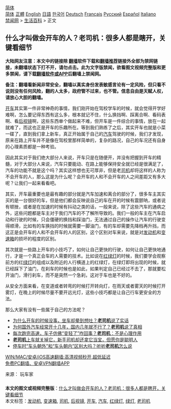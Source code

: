  <!-- 面包屑导航 --> <div class="breadcrumb"><!-- GTranslate: https://gtranslate.io/ -->  <div class="switcher notranslate">  <div class="selected">  <a href="#" onclick="return false;"> 简体</a>  </div>  <div class="option">  <a href="https://www.bannedbook.org" onclick="doGTranslate('zh-CN|zh-CN');jQuery('div.switcher div.selected a').html(jQuery(this).html());return false;" title="简体中文" class="nturl selected"> 简体</a>  <a href="https://www.bannedbook.org/zh-tw/" onclick="doGTranslate('zh-CN|zh-TW');jQuery('div.switcher div.selected a').html(jQuery(this).html());return false;" title="繁體中文" class="nturl"> 正體</a>  <a href="https://www.bannedbook.org/en/" onclick="doGTranslate('zh-CN|en');jQuery('div.switcher div.selected a').html(jQuery(this).html());return false;" title="English" class="nturl"> English</a>  <a href="https://www.bannedbook.org/ja/" onclick="doGTranslate('zh-CN|ja');jQuery('div.switcher div.selected a').html(jQuery(this).html());return false;" title="日本語" class="nturl"> 日語</a>  <a href="https://www.bannedbook.org/ko/" onclick="doGTranslate('zh-CN|ko');jQuery('div.switcher div.selected a').html(jQuery(this).html());return false;" title="한국어" class="nturl"> 한국어</a>  <a href="https://www.bannedbook.org/de/" onclick="doGTranslate('zh-CN|de');jQuery('div.switcher div.selected a').html(jQuery(this).html());return false;" title="Deutsch" class="nturl"> Deutsch</a>  <a href="https://www.bannedbook.org/fr/" onclick="doGTranslate('zh-CN|fr');jQuery('div.switcher div.selected a').html(jQuery(this).html());return false;" title="Français" class="nturl"> Français</a>  <a href="https://www.bannedbook.org/ru/" onclick="doGTranslate('zh-CN|ru');jQuery('div.switcher div.selected a').html(jQuery(this).html());return false;" title="Русский" class="nturl"> Русский</a>  <a href="https://www.bannedbook.org/es/" onclick="doGTranslate('zh-CN|es');jQuery('div.switcher div.selected a').html(jQuery(this).html());return false;" title="Español" class="nturl"> Español</a>  <a href="https://www.bannedbook.org/it/" onclick="doGTranslate('zh-CN|it');jQuery('div.switcher div.selected a').html(jQuery(this).html());return false;" title="Italiano" class="nturl"> Italiano</a>  </div>  </div>      <div class='breadcrumb-sub'><!-- Breadcrumb NavXT 6.3.0 --> <a href="https://www.bannedbook.org/" class="home">禁闻网</a> &gt; <a href="https://www.bannedbook.org/bnews/lifebaike/" class="category">生活百科</a> &gt; 正文</div></div><h2>什么才叫做会开车的人？老司机：很多人都是瞎开，关键看细节</h2> <p class="notice"><b>大陆网友注意：本文中的链接除 <a href="https://github.com/bannedbook/fanqiang" >翻墙</a>软件下载和<a href="https://github.com/killgcd/justmysocks/blob/master/README.md">翻墙推荐</a>链接外全部为禁网链接，未翻墙状态下打不开，请勿点击。此为文字版禁闻，欲看图文视频完整版和更多禁闻，请下载<a href="https://github.com/bannedbook/fanqiang">翻墙软件或APP</a>后翻墙上禁闻网。</p><p>备注：翻墙看新闻非常安全，翻墙以真实身份发表敏感言论有一定风险，但只看不说则没有任何风险，翻的人太多，政府管不过来，也不管。信息自由是天赋人权，请放心大胆的翻墙。</b></p>  <div class="entry"> <p><a href="https://www.bannedbook.org/bnews/tag/%E5%BC%80%E8%BD%A6/" class="st_tag internal_tag" rel="tag" title="标签 开车 下的日志">开车</a>其实第一件非常神奇的事情，我们刚开始在驾校学车的时候，就会觉得开学好难啊，怎么要记得东西有这么多，根本就记不住，什么换挡啊、踩离合啊、看码表啊、看<a href="https://www.bannedbook.org/bnews/tag/%E5%90%8E%E8%A7%86%E9%95%9C/" class="st_tag internal_tag" rel="tag" title="标签 后视镜 下的日志">后视镜</a>啊，这些东西单个做起来不难，但开车是一件综合的事情，放在一起就难了，而这也正是开车的乐趣所在。等到我们熟练了之后，其实开车也就是小菜一碟了，直到我们拿上新车，真正开始属于自己的<a href="https://www.bannedbook.org/bnews/tag/%e6%b1%bd%e8%bd%a6/" class="st_tag internal_tag" rel="tag" title="标签 汽车 下的日志">汽车</a>驾驶的时候，我们才发现，原来在路上开车并不是像在驾校里那样简单的，复杂的路况，自己的车况还有自身的心理素质都是一种考验。</p> <p>因此其实对于我们绝大部分人来说，开车只是在随便开，并没有把握到开车的精髓，对于大部分人来说，汽车只要能动、在路上能够保持安全就已经是很满足了，汽车的功能不就是这个吗？其实这样想也无可厚非，但是老<a href="https://www.bannedbook.org/bnews/tag/%e5%8f%b8%e6%9c%ba/" class="st_tag internal_tag" rel="tag" title="标签 司机 下的日志">司机</a>却将这样的人称为不会开车的人，那么这是为什么呢？会开车的人和不会开车的人之间差距又有多大呢？让我们一起来看看吧。</p>  <p>其实，开车最重要也是最有趣的部分就是汽车加速和离合的部分了，很多车主其实买的是一台很好的车，但是他们都会反映说自己的车在开的时候有震颤呐，或者说有顿挫，或者是在加速的时候有抖动之类的话，一般来说，除了这些汽车的通病之外，这些问题都是车主对于我们汽车的不了解所导致的。我们一般的车主在汽车启动和行驶的时候，只会僵硬的换挡和踩油门，无法通过自己的操作让汽车的行驶变得顺滑，比如有的车换挡的时候就需要一脚油门，有的车却需要先降档再升挡，而这正是会开车的人和不会开车的人的区别，这个区别对车来说，就是对<a href="https://www.bannedbook.org/bnews/tag/%e5%8f%91%e5%8a%a8%e6%9c%ba/" class="st_tag internal_tag" rel="tag" title="标签 发动机 下的日志">发动机</a>和<a href="https://www.bannedbook.org/bnews/tag/%E5%8F%98%E9%80%9F%E7%AE%B1/" class="st_tag internal_tag" rel="tag" title="标签 变速箱 下的日志">变速箱</a>的损坏的程度的区别。</p> <p>其次就是一些路上开车的小技巧了，如何让自己更快的行驶，如何让自己更快地通行，才是一个真正会车的人需要的技术。比如说在<a href="https://www.bannedbook.org/bnews/tag/%e7%ba%a2%e7%bb%bf%e7%81%af/" class="st_tag internal_tag" rel="tag" title="标签 红绿灯 下的日志">红绿灯</a>的时候，我们要学会观察前方的红<a href="https://www.bannedbook.org/bnews/tag/%E7%BB%BF%E7%81%AF/" class="st_tag internal_tag" rel="tag" title="标签 绿灯 下的日志">绿灯</a>的组成以及附近的人行横道上的红绿灯，在绿灯即将出现的时候，就已经踩下了油门，在刹车的时候也是如此，如果判定自己已经过不去了，那就要松开油门，滑行刹车，而不是突然一个急刹，这对于车也是不好的。</p>  <p>从安全方面来看，在变道或者转弯的时候打开转向灯，在雨天或者雾天的时候打开雾灯，在晚上的时候尽量不要开远光灯，这些小技巧都是让自己行车更安全的方法。</p> <p>那么大家有没有一些属于自己的方法呢？</p>  <ul class='op-related-articles' title='相关阅读'> <li><a href='https://www.bannedbook.org/bnews/lifebaike/20210710/1584207.html' target='_blank'>为什么开车的时候没事，坐车却晕到想吐？<b>老司机</b>说了实话</a></li> <li><a href='https://www.bannedbook.org/bnews/lifebaike/20210709/1583511.html' target='_blank'>为何国外汽车经常开十几年，国内几年就不行了？<b>老司机</b>说了真相</a></li> <li><a href='https://www.bannedbook.org/bnews/lifebaike/20210706/1581230.html' target='_blank'>每次跑完高速，车子仿佛“变轻了”咋回事？<b>老司机</b>：不是心理作用</a></li> <li><a href='https://www.bannedbook.org/bnews/lifebaike/20210704/1580078.html' target='_blank'><b>老司机</b>上车就关掉它，新手司机却还拿它当宝，但愿你是聪明人</a></li> <li><a href='https://www.bannedbook.org/bnews/lifebaike/20210701/1578029.html' target='_blank'>停车时“车头朝外”和“车头朝内”区别大吗？听听<b>老司机</b>怎么说</a></li> </ul> <p class="texttj"> <a href="https://github.com/bannedbook/fanqiang/wiki/V2ray%E6%9C%BA%E5%9C%BA" target="_blank">WIN/MAC/安卓/iOS高速翻墙:高清视频秒开,超低延迟</a><br/> <a href="https://github.com/bannedbook/fanqiang/wiki/%E7%A6%81%E9%97%BB%E7%BD%91%E5%AE%89%E5%8D%93%E7%BF%BB%E5%A2%99%E6%96%B0%E9%97%BBAPP" target="_blank">免费PC翻墙、安卓VPN翻墙APP</a></p><p> 来源： 玩车家 </p> <a name='sharetosocial'></a>  <div style="margin-bottom:5px;padding-bottom:5px;clear:both"> <div id="archive-pix-1" class="banner-ads"> <!-- AuctionX Display platform tag START --> <div id="26318x728x90x621x_ADSLOT2" clicktrack="%%CLICK_URL_ESC%%"></div> <!-- AuctionX Display platform tag END --> </div> <div id="archive-pix-2" class="banner-ads"> <!-- AuctionX Display platform tag START --> <div id="26315x300x250x621x_ADSLOT2" clicktrack="%%CLICK_URL_ESC%%"></div> <!-- AuctionX Display platform tag END --> </div> </div>    <div id="archive-pix-1" class="banner-ads"> <!-- AuctionX Display platform tag START --> <div id="26318x728x90x621x_ADSLOT3" clicktrack="%%CLICK_URL_ESC%%"></div> <!-- AuctionX Display platform tag END --> </div> <div><b>本文的图文或视频完整版</b>：<a href='https://www.bannedbook.org/bnews/lifebaike/20210716/1588027.html'>什么才叫做会开车的人？老司机：很多人都是瞎开，关键看细节</a></div>  </div><!--END ENTRY--> <div class="postfooter"> <div>本文标签：<a href="https://www.bannedbook.org/bnews/tag/%e5%8f%91%e5%8a%a8%e6%9c%ba/" rel="tag">发动机</a>, <a href="https://www.bannedbook.org/bnews/tag/%E5%8F%98%E9%80%9F%E7%AE%B1/" rel="tag">变速箱</a>, <a href="https://www.bannedbook.org/bnews/tag/%e5%8f%b8%e6%9c%ba/" rel="tag">司机</a>, <a href="https://www.bannedbook.org/bnews/tag/%E5%90%8E%E8%A7%86%E9%95%9C/" rel="tag">后视镜</a>, <a href="https://www.bannedbook.org/bnews/tag/%E5%BC%80%E8%BD%A6/" rel="tag">开车</a>, <a href="https://www.bannedbook.org/bnews/tag/%e6%b1%bd%e8%bd%a6/" rel="tag">汽车</a>, <a href="https://www.bannedbook.org/bnews/tag/%e7%ba%a2%e7%bb%bf%e7%81%af/" rel="tag">红绿灯</a>, <a href="https://www.bannedbook.org/bnews/tag/%E7%BB%BF%E7%81%AF/" rel="tag">绿灯</a>, <a href="https://www.bannedbook.org/bnews/tag/%e8%80%81%e5%8f%b8%e6%9c%ba/" rel="tag">老司机</a></div>  </div><!--END POSTFOOTER--> 